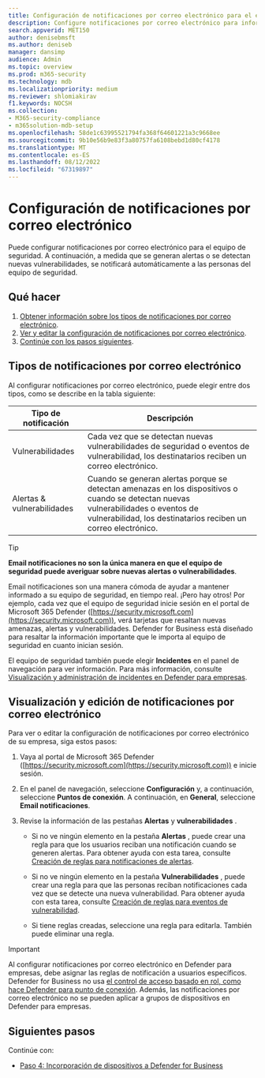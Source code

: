 ```yaml
---
title: Configuración de notificaciones por correo electrónico para el equipo de seguridad
description: Configure notificaciones por correo electrónico para informar al equipo de seguridad sobre alertas y vulnerabilidades en Defender for Business.
search.appverid: MET150
author: denisebmsft
ms.author: deniseb
manager: dansimp
audience: Admin
ms.topic: overview
ms.prod: m365-security
ms.technology: mdb
ms.localizationpriority: medium
ms.reviewer: shlomiakirav
f1.keywords: NOCSH
ms.collection:
- M365-security-compliance
- m365solution-mdb-setup
ms.openlocfilehash: 58de1c63995521794fa368f64601221a3c9668ee
ms.sourcegitcommit: 9b10e56b9e83f3a80757fa6108bebd1d80cf4178
ms.translationtype: MT
ms.contentlocale: es-ES
ms.lasthandoff: 08/12/2022
ms.locfileid: "67319897"
---
```

# <a name="set-up-email-notifications"></a>Configuración de notificaciones por correo electrónico

Puede configurar notificaciones por correo electrónico para el equipo de seguridad. A continuación, a medida que se generan alertas o se detectan nuevas vulnerabilidades, se notificará automáticamente a las personas del equipo de seguridad. 

## <a name="what-to-do"></a>Qué hacer

1. [Obtener información sobre los tipos de notificaciones por correo electrónico](#types-of-email-notifications).
2. [Ver y editar la configuración de notificaciones por correo electrónico](#view-and-edit-email-notifications).
3. [Continúe con los pasos siguientes](#next-steps).

## <a name="types-of-email-notifications"></a>Tipos de notificaciones por correo electrónico

Al configurar notificaciones por correo electrónico, puede elegir entre dos tipos, como se describe en la tabla siguiente:

| Tipo de notificación  | Descripción  |
|---------|---------|
| Vulnerabilidades  | Cada vez que se detectan nuevas vulnerabilidades de seguridad o eventos de vulnerabilidad, los destinatarios reciben un correo electrónico. |
| Alertas & vulnerabilidades  | Cuando se generan alertas porque se detectan amenazas en los dispositivos o cuando se detectan nuevas vulnerabilidades o eventos de vulnerabilidad, los destinatarios reciben un correo electrónico. |

> [!TIP]
> **Email notificaciones no son la única manera en que el equipo de seguridad puede averiguar sobre nuevas alertas o vulnerabilidades**.
> 
> Email notificaciones son una manera cómoda de ayudar a mantener informado a su equipo de seguridad, en tiempo real. ¡Pero hay otros! Por ejemplo, cada vez que el equipo de seguridad inicie sesión en el portal de Microsoft 365 Defender ([https://security.microsoft.com](https://security.microsoft.com)), verá tarjetas que resaltan nuevas amenazas, alertas y vulnerabilidades. Defender for Business está diseñado para resaltar la información importante que le importa al equipo de seguridad en cuanto inician sesión.
> 
> El equipo de seguridad también puede elegir **Incidentes** en el panel de navegación para ver información. Para más información, consulte [Visualización y administración de incidentes en Defender para empresas](mdb-view-manage-incidents.md).

## <a name="view-and-edit-email-notifications"></a>Visualización y edición de notificaciones por correo electrónico

Para ver o editar la configuración de notificaciones por correo electrónico de su empresa, siga estos pasos:

1. Vaya al portal de Microsoft 365 Defender ([https://security.microsoft.com](https://security.microsoft.com)) e inicie sesión.

2. En el panel de navegación, seleccione **Configuración** y, a continuación, seleccione **Puntos de conexión**. A continuación, en **General**, seleccione **Email notificaciones**. 

3. Revise la información de las pestañas **Alertas** y **vulnerabilidades** .

   - Si no ve ningún elemento en la pestaña **Alertas** , puede crear una regla para que los usuarios reciban una notificación cuando se generen alertas. Para obtener ayuda con esta tarea, consulte [Creación de reglas para notificaciones de alertas](../defender-endpoint/configure-email-notifications.md).

   - Si no ve ningún elemento en la pestaña **Vulnerabilidades** , puede crear una regla para que las personas reciban notificaciones cada vez que se detecte una nueva vulnerabilidad. Para obtener ayuda con esta tarea, consulte [Creación de reglas para eventos de vulnerabilidad](../defender-endpoint/configure-vulnerability-email-notifications.md).

   - Si tiene reglas creadas, seleccione una regla para editarla. También puede eliminar una regla. 

> [!IMPORTANT]
> Al configurar notificaciones por correo electrónico en Defender para empresas, debe asignar las reglas de notificación a usuarios específicos. Defender for Business no usa [el control de acceso basado en rol, como hace Defender para punto de conexión](../defender-endpoint/rbac.md). Además, las notificaciones por correo electrónico no se pueden aplicar a grupos de dispositivos en Defender para empresas. 

## <a name="next-steps"></a>Siguientes pasos

Continúe con:

- [Paso 4: Incorporación de dispositivos a Defender for Business](mdb-onboard-devices.md)
